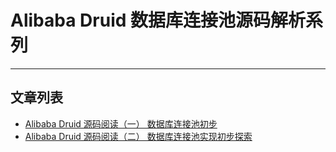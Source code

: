 # Alibaba Druid 数据库连接池源码解析系列
***
## 文章列表
- [Alibaba Druid 源码阅读（一） 数据库连接池初步](https://juejin.cn/post/7028200379338735623/)
- [Alibaba Druid 源码阅读（二） 数据库连接池实现初步探索 ](https://juejin.cn/post/7028580356353687566/)